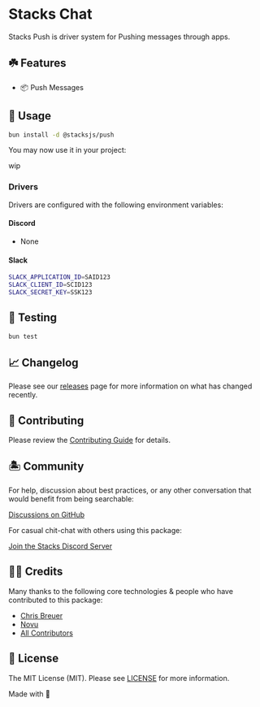 # Stacks Chat

Stacks Push is driver system for Pushing messages through apps.

## ☘️ Features

- 📦 Push Messages

## 🤖 Usage

```bash
bun install -d @stacksjs/push
```

You may now use it in your project:

wip

### Drivers

Drivers are configured with the following environment variables:

#### Discord

- None

#### Slack

```bash
SLACK_APPLICATION_ID=SAID123
SLACK_CLIENT_ID=SCID123
SLACK_SECRET_KEY=SSK123
```

## 🧪 Testing

```bash
bun test
```

## 📈 Changelog

Please see our [releases](https://github.com/stacksjs/stacks/releases) page for more information on what has changed recently.

## 🚜 Contributing

Please review the [Contributing Guide](https://github.com/stacksjs/contributing) for details.

## 🏝 Community

For help, discussion about best practices, or any other conversation that would benefit from being searchable:

[Discussions on GitHub](https://github.com/stacksjs/stacks/discussions)

For casual chit-chat with others using this package:

[Join the Stacks Discord Server](https://discord.gg/stacksjs)

## 🙏🏼 Credits

Many thanks to the following core technologies & people who have contributed to this package:

- [Chris Breuer](https://github.com/chrisbbreuer)
- [Novu](https://novu.co/)
- [All Contributors](../../contributors)

## 📄 License

The MIT License (MIT). Please see [LICENSE](https://github.com/stacksjs/stacks/tree/main/LICENSE.md) for more information.

Made with 💙

